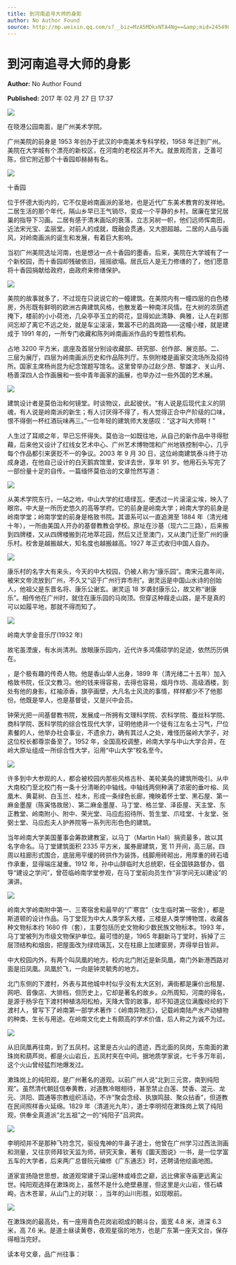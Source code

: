 ```yaml
---
title: 到河南追寻大师的身影
author: No Author Found
source: http://mp.weixin.qq.com/s?__biz=MzA5MDkxNTA4Ng==&amp;mid=2454905639&amp;idx=1&amp;sn=cff821b732245c4867a21e0b0ca136a3&amp;chksm=87a22b46b0d5a250ec74246b4ab1781604b09c8bc4ca73f8d4863f4185039167c9dab4db1c6d&poc_token=HJ_Do2ejHyO-wNZGG8Q1S8FdPgy1YBBEob-nUEme
---
```


# 到河南追寻大师的身影

**Author:** No Author Found

**Published:** 2017 年 02 月 27 日 17:37

![](http://mmbiz.qpic.cn/mmbiz_jpg/PJWG74pLsMY6VjSs8icl92DouG8adAGS0ibIkmicA6dYrXchQel1ic3LTtD572I9r9sbW2tOnBvpibgicAXRcdc4p5aA/0?wx_fmt=jpeg)

在晓港公园南面，是广州美术学院。

广州美院的前身是 1953 年创办于武汉的中南美术专科学校，1958 年迁到广州。美院在大学城有个漂亮的新校区，在河南的老校区并不大。就景观而言，乏善可陈，但它附近那个十香园却赫赫有名。

![](http://mmbiz.qpic.cn/mmbiz_jpg/PJWG74pLsMb9mhxyRAfMAkDXYP2f1btkYjuLkG8jwf2NzIxIOphW9RLqLF2icUJTIwx7RAzVWe0RdKibgXYUa3kQ/0?wx_fmt=jpeg)

十香园

位于怀德大街内的，它不仅是岭南画派的圣地，也是近代广东美术教育的发祥地。二居生活的那个年代，隔山乡早已王气销尽，变成一个平静的乡村。居廉在堂兄居巢的指导下习画。二居有感于清末画坛的衰落，立志另树一帜，他们远师恽南田，近法宋光宝、孟丽堂。对前人的成就，既融会贯通，又大胆超越。二居的人品与画风，对岭南画派的诞生和发展，有着巨大影响。

当初广州美院选址河南，也是想沾一点十香园的墨香。后来，美院在大学城有了一个新校园，而十香园却残破依旧，摇摇欲塌。居氏后人是无力修缮的了，他们愿意将十香园捐献给政府，由政府来修缮保护。

![](http://mmbiz.qpic.cn/mmbiz_jpg/PJWG74pLsMb9mhxyRAfMAkDXYP2f1btkDmaDlRJSvnKHfl1aCSI1hRugKGYicFYC6854iaKajtticZt6IDD5ZczuA/0?wx_fmt=jpeg)

美院的故事就多了，不过现在只说说它的一幢建筑。在美院内有一幢四层的白色楼房，外形既有鲜明的欧洲古典建筑风格，也散发着一种南洋风情。在大树的浓荫遮掩下，楼前的小小荷池，几朵亭亭玉立的荷花，显得如此清静、典雅，让人在刹那间忘却了离它不远之处，就是车尘滚滚，繁嚣不已的昌岗路——这幢小楼，就是建成于 1991 年的，一所专门收藏和陈列岭南画派作品的专题性机构。

占地 3200 平方米，底座及首层分别设收藏部、研究部、创作部、展览部。二、三层为展厅，四层为岭南画派历史和作品陈列厅。东侧附楼是画家交流场所及招待所。国家主席杨尚昆为纪念馆题写馆名。这里曾举办过赵少昂、黎雄才、关山月、杨善深四人合作画展和一些中青年画家的画展，也举办过一些外国的艺术展。

![](http://mmbiz.qpic.cn/mmbiz_jpg/PJWG74pLsMb9mhxyRAfMAkDXYP2f1btktvtkR4hDsz72hOQF7vRjPib03owk8uibGXlW1xCBPLa7K7PTCoLicJYkw/0?wx_fmt=jpeg)

建筑设计者是莫伯治和何镜堂。时谈物议，此起彼伏。“有人说是后现代主义的阴魂，有人说是岭南派的新生；有人讨厌得不得了，有人觉得正合中产阶级的口味，恨不得倒一杯红酒玩味再三。”一位年轻的建筑师大发感叹：“这才叫大师啊！”

人生过了耳顺之年，早已忘怀得失。莫伯治一如既往地，从自己的新作品中寻得慰藉，后来他又设计了红线女艺术中心、广州艺术博物馆和广州地铁控制中心，几乎每个作品都引来褒贬不一的争议。2003 年 9 月 30 日，这位岭南建筑泰斗终于功成身退，在他自己设计的白天鹅宾馆里，安详去世，享年 91 岁。他用石头写完了一部份量十足的自传。一篇缅怀莫伯治的文章怆然写道：

![](http://mmbiz.qpic.cn/mmbiz_jpg/PJWG74pLsMb9mhxyRAfMAkDXYP2f1btkjjqstKtnAYUvzicTdicrWxO1qBiaqtjMQ1GDSK6EodWibB0cb0TZJHia4gw/0?wx_fmt=jpeg)

从美术学院东行，一站之地，中山大学的红墙绿瓦，便透过一片滚滚尘埃，映入了眼帘。中大是一所历史悠久的高等学府。它的前身是岭南大学；岭南大学的前身是岭南学堂；岭南学堂的前身是格致书院。其谱系可以一直追溯至 1884 年（清光绪十年），一所由美国人开办的基督教教会学校。原址在沙基（现六二三路），后来搬到四牌楼，又从四牌楼搬到花地萃花园，然后又迁至澳门，又从澳门迁至广州的康乐村。校舍是越搬越大，知名度也越搬越高。1927 年正式收归中国人自办。

![](http://mmbiz.qpic.cn/mmbiz_jpg/PJWG74pLsMb9mhxyRAfMAkDXYP2f1btkUVCbk1OIpH0dmFafH3niah00p5DGll9psIe3DPO8IiaeE4UhQjFbl1WA/0?wx_fmt=jpeg)

康乐村的名字大有来头，今天的中大校园，仍被人称为“康乐园”。南宋元嘉年间，被宋文帝流放到广州，不久又“诏于广州行弃市刑”。谢灵运是中国山水诗的创始人，他祖父是东晋名将、康乐公谢玄。谢灵运 18 岁袭封康乐公，故又称“谢康乐”。相传他在广州时，就住在康乐园的马岗顶。但穿这种屐走山路，是不是真的可以如履平地，那就不得而知了。

![](http://mmbiz.qpic.cn/mmbiz_jpg/PJWG74pLsMb9mhxyRAfMAkDXYP2f1btkwLJeo2Uq7HtCOGLqMmeJSkichLXGHj8Mh0RNPFbgLkYs66D3vYH2S1g/0?wx_fmt=jpeg)

岭南大学金音乐厅(1932 年)

故宅虽湮废，有水尚清冽。放眼康乐园内，近代许多鸿儒硕学的足迹，依然历历俱在。

，是个极有趣的传奇人物。他是香山举人出身，1899 年（清光绪二十五年）加入格致书院，任汉文教习。他的钱来得容易，去得也容易，烟月作坊、高级酒楼，到处有他的身影，红袖添香，旗亭画壁，大凡名士风流的事情，样样都少不了他那份。他既是举人，也是基督徒，又是兴中会员。

钟荣光把一间基督教书院，发展成一所拥有文理科学院、农科学院、蚕丝科学院、商科学院、医科学院的综合性现代大学，证明他绝非一个徒有江左名士习气，尸位素餐的人，他举办社会事业，不遗余力，确有其过人之处，难怪历届岭大学子，对这位校长都尊崇备至了。1952 年，全国高校调整，岭南大学与中山大学合并，在岭大原址组成一所综合性大学，沿用“中山大学”校名至今。

![](http://mmbiz.qpic.cn/mmbiz_jpg/PJWG74pLsMb9mhxyRAfMAkDXYP2f1btkDndfEHz7hJgZMngcv6iciauhV3ibDJIhMpiaI3J7xKA8cMry8jLe2Zws9A/0?wx_fmt=jpeg)

许多到中大参观的人，都会被校园内那些风格古朴、美轮美奂的建筑所吸引。从中大南校门至北校门有一条十分清晰的中轴线。中轴线两侧种满了浓密的垂叶榕、凤凰木、黄葛树、白玉兰、桂木，形成一条绿色长廊，掩映着怀士堂、黑石屋、第一麻金墨屋（陈寅恪故居）、第二麻金墨屋、马丁堂、格兰堂、泽臣屋、天主堂、东正教堂、岭南附小、附中、荣光堂、马应彪招待所、哲生堂、爪哇堂、十友堂、张弼士堂、马应彪夫人护养院等一系列形形色色的建筑。

当年岭南大学美国董事会筹款建教室，以马丁（Martin Hall）捐资最多，故以其名字命名。马丁堂建筑面积 2335 平方米，属券廊建筑，宽 11 开间，高三层。四周以柱廊形式围合，底层用平缓的砖拱作为装饰，线脚用砖砌出，用厚重的砖石墙作承重，显得端庄凝重。1912 年，孙中山辞临时大总统职，任全国铁路督办，倡导“建设之学问”，曾莅临岭南学堂参观，在马丁堂前向员生作“非学问无以建设”的演讲。

![](http://mmbiz.qpic.cn/mmbiz_jpg/PJWG74pLsMb9mhxyRAfMAkDXYP2f1btkywSP9BoFribxOr4JNKPTqrF5wunhovRg4iaZjJ0WZbTfNMzYQzAAicQJQ/0?wx_fmt=jpeg)

岭南大学岭南附中第一、三寄宿舍和最早的“广寒宫”（女生临时第一宿舍），都是斯道顿的设计作品。马丁堂现为中大人类学系大楼，三楼是人类学博物馆，收藏各种文物标本约 1680 件（套），主要包括历史文物和少数民族文物标本。1993 年，马丁堂被列为市级文物保护单位。最可惜的是，1965 年翻新马丁堂时，拆掉了三层顶结构和烟囱，把屋面改为绿琉璃瓦，又在柱廊上加建窗房，弄得举目皆非。

中大校园内外，有两个叫凤凰的地方。校内北门附近是新凤凰，南门外新港西路对面是旧凤凰。凤凰於飞，一向是钟灵毓秀的地方。

北门东侧的下渡村，外表与其他城中村似乎没有太大区别，满街都是廉价出租屋、网吧、音像店、大排档，但历史上，它却是著名的故乡。众所周知，河南的得名，是源于杨孚在下渡村种植洛阳松柏，天降大雪的故事，却不知道这位满腹经纶的下渡村人，曾写下了岭南第一部学术著作：《岭南异物志》，记载岭南陆产水产动植物的种类、生长与用途。在岭南文化史上有颇高的学术价值，后人称之为诚不为过。

![](http://mmbiz.qpic.cn/mmbiz_jpg/PJWG74pLsMb9mhxyRAfMAkDXYP2f1btk5RtNAAy0GRmF8mVn3zKqRM5dpn5yOKJaXwu3hWv80z0ZSj3TF4mlPQ/0?wx_fmt=jpeg)

从旧凤凰再往南，到了五凤村。这里是古火山的遗迹，西北面的凤岗，东南面的漱珠岗和葫芦岗，都是火山岩丘，五凤村夹在中间。据地质学家说，七千多万年前，这个火山曾经猛烈地爆发过。

漱珠岗上的纯阳观，是广州著名的道观。以前广州人说“北到三元宫，南到纯阳观”。虽然清代朝廷信奉黄教，对道教冷眼相待，甚至禁止白莲、焚香、混元、龙元、洪阳、圆通等宗教组织活动，不许“聚会念经、执旗鸣鼓、聚众拈香”，但道教在民间照样香火延绵。1829 年（清道光九年），道士李明彻在漱珠岗上筑了纯阳观，供奉全真道派“北五祖”之一的“纯阳子”吕洞宾。

![](http://mmbiz.qpic.cn/mmbiz_jpg/PJWG74pLsMb9mhxyRAfMAkDXYP2f1btkPMSAVC7fxDBKwewoQCoXwLxSUgVVWOJJ8SOZouFodan9riaR1LAibNjw/0?wx_fmt=jpeg)

李明彻并不是那种飞符念咒，驱役鬼神的牛鼻子道士，他曾在广州学习过西法测画和测量，又往京师拜钦天监为师，研究天象，著有《圜天图说》一书，是一位学富五车的大学者，后来两广总督阮元编修《广东通志》时，还聘请他绘画地图。

道家宣扬隐世思想，故道观常建于深山密林或峰峦之巅，远比佛家寺庙更远离尘世。纯阳观选择在漱珠岗上，虽然不是什么绝壁悬崖，但这里是火山岩，怪石嶙峋，古木苍翠，从山门上的对联：，当年的山川形胜，如现眼前。

![](http://mmbiz.qpic.cn/mmbiz_jpg/PJWG74pLsMb9mhxyRAfMAkDXYP2f1btkUqaEmbibp2nbaBTL1evVeqGOPcA3FIYzcOmtJqHblU1lRD9myI8ZQ4w/0?wx_fmt=jpeg)

在漱珠岗的最高处，有一座用青色花岗岩砌成的朝斗台，面宽 4.8 米，进深 6.3 米，高 7.6 米。是道士昼读黄卷，夜观星宿的地方，也是广东第一座天文台，保存得相当完好。

读本号文章，品广州往事：
